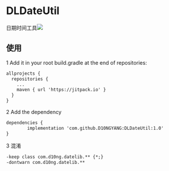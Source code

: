 # DLDateUtil
日期时间工具[![](https://jitpack.io/v/D10NGYANG/DLDateUtil.svg)](https://jitpack.io/#D10NGYANG/DLDateUtil)

## 使用
1 Add it in your root build.gradle at the end of repositories:
```xml
allprojects {
  repositories {
    ...
    maven { url 'https://jitpack.io' }
  }
}
```
2 Add the dependency
```xml
dependencies {
        implementation 'com.github.D10NGYANG:DLDateUtil:1.0'
}
```
3 混淆
```xml
-keep class com.d10ng.datelib.** {*;}
-dontwarn com.d10ng.datelib.**
```
